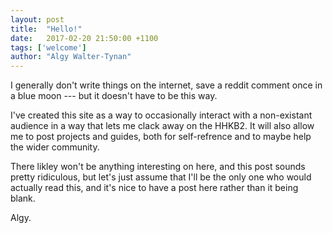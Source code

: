 ```yaml
---
layout: post
title:  "Hello!"
date:   2017-02-20 21:50:00 +1100
tags: ['welcome']
author: "Algy Walter-Tynan"
---
```


I generally don't write things on the internet, save a reddit comment once in a blue moon --- but it doesn't have to be this way.

I've created this site as a way to occasionally interact with a non-existant audience in a way that lets me clack away on the HHKB2. It will also allow me to post projects and guides, both for self-refrence and to maybe help the wider community. 

There likley won't be anything interesting on here, and this post sounds pretty ridiculous, but let's just assume that I'll be the only one who would actually read this, and it's nice to have a post here rather than it being blank. 

Algy. 
